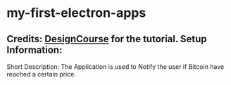 # my-first-electron-apps

Credits:
[DesignCourse](https://www.youtube.com/channel/UCVyRiMvfUNMA1UPlDPzG5Ow) for the tutorial.
Setup Information:
--
Short Description:
The Application is used to Notify the user if Bitcoin have reached a certain price.


